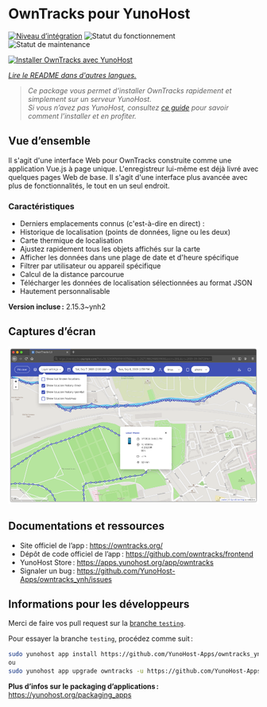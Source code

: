 <!--
Nota bene : ce README est automatiquement généré par <https://github.com/YunoHost/apps/tree/master/tools/readme_generator>
Il NE doit PAS être modifié à la main.
-->

# OwnTracks pour YunoHost

[![Niveau d’intégration](https://apps.yunohost.org/badge/integration/owntracks)](https://ci-apps.yunohost.org/ci/apps/owntracks/)
![Statut du fonctionnement](https://apps.yunohost.org/badge/state/owntracks)
![Statut de maintenance](https://apps.yunohost.org/badge/maintained/owntracks)

[![Installer OwnTracks avec YunoHost](https://install-app.yunohost.org/install-with-yunohost.svg)](https://install-app.yunohost.org/?app=owntracks)

*[Lire le README dans d'autres langues.](./ALL_README.md)*

> *Ce package vous permet d’installer OwnTracks rapidement et simplement sur un serveur YunoHost.*  
> *Si vous n’avez pas YunoHost, consultez [ce guide](https://yunohost.org/install) pour savoir comment l’installer et en profiter.*

## Vue d’ensemble

Il s'agit d'une interface Web pour OwnTracks construite comme une application Vue.js à page unique. L'enregistreur lui-même est déjà livré avec quelques pages Web de base. Il s'agit d'une interface plus avancée avec plus de fonctionnalités, le tout en un seul endroit.

### Caractéristiques

- Derniers emplacements connus (c'est-à-dire en direct) :
- Historique de localisation (points de données, ligne ou les deux)
- Carte thermique de localisation
- Ajustez rapidement tous les objets affichés sur la carte
- Afficher les données dans une plage de date et d'heure spécifique
- Filtrer par utilisateur ou appareil spécifique
- Calcul de la distance parcourue
- Télécharger les données de localisation sélectionnées au format JSON
- Hautement personnalisable

**Version incluse :** 2.15.3~ynh2

## Captures d’écran

![Capture d’écran de OwnTracks](./doc/screenshots/screenshot.png)

## Documentations et ressources

- Site officiel de l’app : <https://owntracks.org/>
- Dépôt de code officiel de l’app : <https://github.com/owntracks/frontend>
- YunoHost Store : <https://apps.yunohost.org/app/owntracks>
- Signaler un bug : <https://github.com/YunoHost-Apps/owntracks_ynh/issues>

## Informations pour les développeurs

Merci de faire vos pull request sur la [branche `testing`](https://github.com/YunoHost-Apps/owntracks_ynh/tree/testing).

Pour essayer la branche `testing`, procédez comme suit :

```bash
sudo yunohost app install https://github.com/YunoHost-Apps/owntracks_ynh/tree/testing --debug
ou
sudo yunohost app upgrade owntracks -u https://github.com/YunoHost-Apps/owntracks_ynh/tree/testing --debug
```

**Plus d’infos sur le packaging d’applications :** <https://yunohost.org/packaging_apps>
